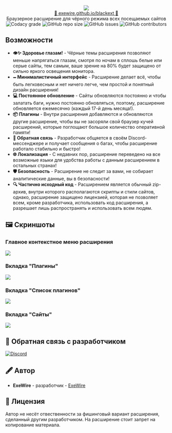 <div align="center">
	<img src="https://exewire.github.io/blackext/img/extension_preview.gif" align="center"/>
	<br>
	<a href="https://exewire.github.io/blackext">🔗 exewire.github.io/blackext 🔗</a>
	<br>
	Браузерное расширение для чёрного режима всех посещаемых сайтов
	<br>
	<img alt="Codacy grade" src="https://img.shields.io/codacy/grade/c5d3a5ed7aa04d13ae38b0d51941c0ed?style=for-the-badge&colorA=000&colorB=000">
	<img alt="GitHub repo size" src="https://img.shields.io/github/repo-size/exewire/exewire.github.io?style=for-the-badge&colorA=000&colorB=000">
	<img alt="GitHub issues" src="https://img.shields.io/github/issues-raw/exewire/exewire.github.io?style=for-the-badge&colorA=000&colorB=000">
	<img alt="GitHub contributors" src="https://img.shields.io/github/contributors/exewire/exewire.github.io?style=for-the-badge&colorA=000&colorB=000">
</div>

## Возможности

- **👁️✨ Здоровье глазам!** - Чёрные темы расширения позволяют меньше напрягаться глазам, смотря по ночам в сплошь белые или серые сайты, тем самым, ваше зрение на 80% будет защищено от сильно яркого освещения монитора.
- **🗕 Минималистичный интерфейс** - Расширение делает всё, чтобы быть легковесным и нет ничего легче, чем простой и понятный дизайн расширения!
- **💻 Постоянное обновление** - Сайты обновляются постоянно и чтобы залатать баги, нужно постоянно обновляться, поэтому, расширение обновляется ежемесячно (каждый 17-й день месяца!).
- **📦 Плагины** - Внутри расширения добавляются и обновляются другие расширение, чтобы вы не засоряли свой браузер кучей расширений, которые поглощают большое количество оперативной памяти!
- **📡 Обратная связь** - Разработчик общяется в своём Discord-мессенджере и получает сообщения о багах, чтобы расширение работало стабильно и быстро!
- **🌐 Локализация** - С недавних пор, расширение переведено на все возможные языки для удобства работы с данным расширением в остальных странах!
- **🛡️ Безопасность** - Расширение не следит за вами, не собирает аналитические данные, вы в безопасности!
- **🔍 Частично исходный код** - Расширением является обычный zip-архив, внутри которого располагаются скрипты и стили сайтов, однако, расширение защищено лицензией, которая не позволяет всем, кроме разработчика, использовать код расширения, а разрешает лишь распространять и использовать всем людям. 
####

## 🖼 Скриншоты

### Главное контекстное меню расширения
![](https://exewire.github.io/blackext/img/ext_popup.gif)

### Вкладка "Плагины"
![](https://exewire.github.io/blackext/img/ext_plugins.png)

### Вкладка "Список плагинов"
![](https://exewire.github.io/blackext/img/ext_pluglist.png)

### Вкладка "Сайты"
![](https://exewire.github.io/blackext/img/ext_sites.gif)

## 📡 Обратная связь с разработчиком
[![Discord](https://discordapp.com/api/guilds/610915411256672297/widget.png?style=banner2)](https://invite.gg/exewire)

## 🖋 Автор
- **ExeWire** - разработчик - [ExeWire](https://github.com/ExeWireDev)

## 🤵 Лицензия
Автор не несёт отвественности за фишинговый вариант расширения, сделанный другим разработчиком. На расширение стоит запрет на копирование материала.